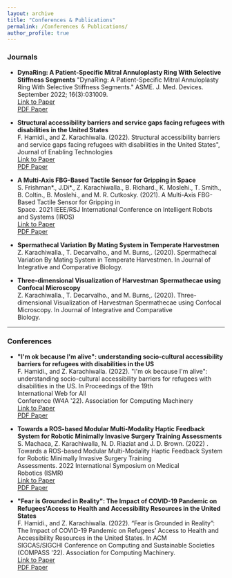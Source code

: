 ```yaml
---
layout: archive
title: "Conferences & Publications"
permalink: /Conferences & Publications/
author_profile: true
---
```

### Journals
- **DynaRing: A Patient-Specific Mitral Annuloplasty Ring With Selective Stiffness Segments**
  "DynaRing: A Patient-Specific Mitral Annuloplasty Ring With Selective Stiffness Segments." ASME. J. Med. Devices. September 2022; 16(3):031009.
  <br>[Link to Paper](https://doi.org/10.1115/1.4054445)<br>
  [PDF Paper](http://zkarachi.github.io/files/paper1.pdf)

- **Structural accessibility barriers and service gaps facing refugees with disabilities in the United States**\
  F. Hamidi., and Z. Karachiwalla. (2022). Structural accessibility barriers and     service gaps facing refugees with disabilities in the United States", Journal of Enabling Technologies  
  [Link to Paper](https://www.emerald.com/insight/content/doi/10.1108/JET-11-2021-0054/full/html?utm_campaign=Emerald_Health_PPV_Dec22_RoN)<br>
  [PDF Paper](http://zkarachi.github.io/files/UnderstandingBarriers.pdf)

- **A Multi-Axis FBG-Based Tactile Sensor for Gripping in Space**\
  S. Frishman*., J.Di*., Z. Karachiwalla., B. Richard., K. Moslehi., T. Smith., B.   Coltin., B. Moslehi., and M. R. Cutkosky. (2021).  A Multi-Axis FBG-Based Tactile Sensor for Gripping in   
  Space. 2021 IEEE/RSJ International Conference on Intelligent Robots and Systems (IROS)
  <br>[Link to Paper](https://ieeexplore.ieee.org/abstract/document/9635998)<br> 
  [PDF Paper](http://zkarachi.github.io/files/FBG.pdf)

- **Spermathecal Variation By Mating System in Temperate Harvestmen**\
  Z. Karachiwalla., T. Decarvalho., and M. Burns,. (2020). Spermathecal Variation By Mating System in Temperate Harvestmen. In Journal of Integrative and Comparative Biology. 
  
- **Three-dimensional Visualization of Harvestman Spermathecae using Confocal Microscopy**\
  Z. Karachiwalla., T. Decarvalho., and M. Burns,. (2020). Three-dimensional Visualization of Harvestman Spermathecae using Confocal Microscopy. In Journal of Integrative and Comparative  
  Biology.

---

### Conferences

- **"I'm ok because I'm alive": understanding socio-cultural accessibility barriers for refugees with disabilities in the US**\
  F. Hamidi., and Z. Karachiwalla. (2022). "I'm ok because I'm alive": understanding socio-cultural accessibility barriers for refugees with disabilities in the US. In Proceedings of the 19th   
  International Web for All  
  Conference (W4A '22). Association for Computing Machinery 
  <br>[Link to Paper](https://dl.acm.org/doi/abs/10.1145/3493612.3520446)<br> 
  [PDF Paper](http://zkarachi.github.io/files/paper2.pdf)

- **Towards a ROS-based Modular Multi-Modality Haptic Feedback System for Robotic Minimally Invasive Surgery Training Assessments**\
  S. Machaca, Z. Karachiwalla, N. D. Riaziat and J. D. Brown. (2022) . Towards a ROS-based Modular Multi-Modality Haptic Feedback System for Robotic Minimally Invasive Surgery Training  
  Assessments. 2022 International Symposium on Medical  
  Robotics (ISMR)  
  [Link to Paper](https://ieeexplore.ieee.org/abstract/document/9807479)<br>
  [PDF Paper](http://zkarachi.github.io/files/paper3.pdf)

- **"Fear is Grounded in Reality": The Impact of COVID-19 Pandemic on Refugees'Access to Health and Accessibility Resources in the United States**\
  F. Hamidi., and Z. Karachiwalla. (2022). “Fear is Grounded in Reality”: The Impact of COVID-19 Pandemic on Refugees’ Access to Health and Accessibility Resources in the United States. In ACM  
  SIGCAS/SIGCHI Conference on Computing and   Sustainable Societies (COMPASS '22). Association for Computing Machinery.   
  [Link to Paper](https://dl.acm.org/doi/abs/10.1145/3530190.3534851)<br>
  [PDF Paper](http://zkarachi.github.io/files/FearisGronded.pdf)
  
 
